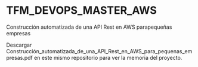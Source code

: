 # TFM_DEVOPS_MASTER_AWS
Construcción automatizada de una API Rest en AWS parapequeñas empresas 

Descargar Construcción_automatizada_de_una_API_Rest_en_AWS_para_pequenas_empresas.pdf en este mismo repositorio para ver la memoria del proyecto.
